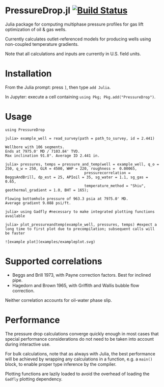 # PressureDrop.jl [![Build Status](https://travis-ci.org/jnoynaert/PressureDrop.jl.svg?branch=master)](https://travis-ci.org/jnoynaert/PressureDrop.jl)
Julia package for computing multiphase pressure profiles for gas lift optimization of oil &amp; gas wells.

Currently calculates outlet-referenced models for producing wells using non-coupled temperature gradients.

Note that all calculations and inputs are currently in U.S. field units.

# Installation

From the Julia prompt: press `]`, then type `add Julia`.

In Jupyter: execute a cell containing `using Pkg; Pkg.add("PressureDrop")`.

# Usage

```
using PressureDrop

julia> example_well = read_survey(path = path_to_survey, id = 2.441)

Wellbore with 106 segments.
Ends at 7975.0' MD / 7103.84' TVD.
Max inclination 91.8°. Average ID 2.441 in.

julia> pressures, temps = pressure_and_temp(well = example_well, q_o = 250, q_w = 250, GLR = 4500, WHP = 220, roughness =  0.00065,
                                    pressurecorrelation = BeggsAndBrill, dp_est = 25, APIoil = 35, sg_water = 1.1, sg_gas = 0.65,
                                    temperature_method = "Shiu", geothermal_gradient = 1.0, BHT = 165);

Flowing bottomhole pressure of 963.3 psia at 7975.0' MD.
Average gradient 9.088 psi/ft.

julia> using Gadfly #necessary to make integrated plotting functions available

julia> plot_pressureandtemp(example_well, pressures, temps) #expect a long time to first plot due to precompilation; subsequent calls will be faster

![example plot](examples/exampleplot.svg)
```

# Supported correlations

- Beggs and Brill 1973, with Payne correction factors. Best for inclined pipe.
- Hagedorn and Brown 1965, with Griffith and Wallis bubble flow correction.

Neither correlation accounts for oil-water phase slip.

# Performance

The pressure drop calculations converge quickly enough in most cases that special performance considerations do not need to be taken into account during interactive use.

For bulk calculations, note that as always with Julia, the best performance will be achieved by wrapping any calculations in a function, e.g. a `main()` block, to enable proper type inference by the compiler.

Plotting functions are lazily loaded to avoid the overhead of loading the `Gadfly` plotting dependency.
